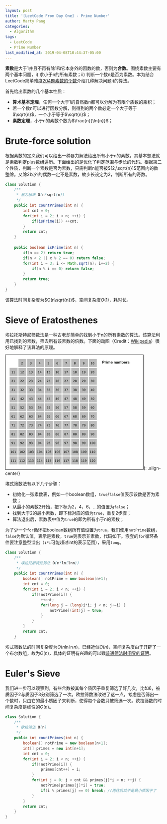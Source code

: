 ```yaml
---
layout: post
title: '[LeetCode From Day One] - Prime Number'
author: Marty Pang
categories: 
  - Algorithm
tags: 
  - LeetCode
  - Prime Number
last_modified_at: 2019-04-08T10:44:37-05:00
---
```



**素数**是大于1并且不再有除1和它本身外的因数的数，否则为**合数**。围绕素数主要有两个基本问题，i) 求小于n的所有素数；ii) 判断一个数n是否为素数。本为结合LeetCode简单难度[204题素数的个数](https://leetcode.com/problems/count-primes/description/)介绍几种解决问题i)的算法。

首先给出素数的几个基本性质：

- **算术基本定理**，任何一个大于1的自然数n都可以分解为有限个质数的乘积；
- 若一个数n可以进行因数分解，则得到的两个数必定一个大于等于$\sqrt{n}$，一个小于等于$\sqrt{n}$；
- **素数定理**，小于n的素数个数为$\frac{n}{\ln{n}}$；

# Brute-force solution

根据素数的定义我们可以给出一种暴力解法给出所有小于n的素数，其基本想法就是素数判定plus数组遍历。下面给出的是优化了判定范围与步长的代码。根据第二个性质，判断一个素数是否为素数，只需判断n能否被$[2,\sqrt{n}]$范围内的数整除。又除2以外的偶数一定不是素数，故步长设定为2，判断所有的奇数。

```java
class Solution {
    /**
     * 暴力解法 O(n*sqrt(n))
     */
    public int countPrimes(int n) {
        int cnt = 0;
        for(int i = 2; i < n; ++i) {
            if(isPrime(i)) ++cnt;
        }
        return cnt;
    }

    public boolean isPrime(int n) {
        if(n == 2) return true;
        if(n < 2 || x % 2 == 0) return false;
        for(int i = 3; i <= Math.sqrt(n); i+=2) {
            if(n % i == 0) return false;
        }
        return true;
    }
}
```

该算法时间复杂度为$O(n\sqrt{n})$，空间复杂度$O(1)$，耗时长。

# Sieve of Eratosthenes

埃拉托斯特尼筛数法是一种古老却简单的找到小于n的所有素数的算法。该算法利用已找到的素数，筛去所有该素数的倍数。下面的动图（Credit：[Wikipedia](https://en.wikipedia.org/wiki/Sieve_of_Eratosthenes)）很好地解释了该算法的原理。

![Eratosthenes](/images/20190408/Eratosthenes.gif){:	.align-center}

埃式筛数法有以下几个步骤：
- 初始化一张素数表，例如一个boolean数组，`true`/`false`值表示该数是否为素数；
- 从最小的素数2开始，把下标为2，4，6，...的值置为`false`；
- 找到大于2的最小素数，即下标对应的值为`true`，重复2步骤；
- 算法退出后，素数表中值为`true`的即为所有小于n的素数；

为了少一个`for`循环把boolean数组所有值设置为`true`，我们使用`notPrime`数组，`false`为默认值，表示是素数，`true`则表示非素数，代码如下。嵌套的`for`循环条件要注意整型溢出（`i*i`可能超过int的表示范围），采用`long`。

```java
class Solution {
    /**
     * 埃拉托斯特尼筛法 O(n*ln(lnn))
     */
    public int countPrimes(int n) {
        boolean[] notPrime = new boolean[n+1];
        int cnt = 0;
        for(int i = 2; i < n; ++i) {
            if(!notPrime[i]) {
                ++cnt;
                for(long j = (long)i*i; j < n; j+=i) {
                    notPrime[(int)j] = true;
                }
            }
        }
        return cnt;
    }
```

埃式筛数法的时间复杂度为$O(n\ln{\ln{n}})$，已经近似$O(n)$，空间复杂度由于开辟了一个布尔数组，故为$O(n)$，具体的证明有兴趣的可以戳[普通筛法时间界的证明](https://blog.csdn.net/OIljt12138/article/details/53861367)。

# Euler's Sieve

我们进一步可以观察到，有些合数被其每个质因子重复筛选了好几次，比如6，被质因子2与质因子3分别筛选了一次。欧拉筛数法改进了这一点，考虑是否筛出一个数时，只由它的最小质因子来判断，使得每个合数只被筛选一次。欧拉筛数的时间复杂度是线性的$O(n)​$。

```java
class Solution {
    /**
     * 欧拉筛法 O(n)
     */
    public int countPrimes(int n) {
        boolean[] notPrime = new boolean[n+1];
        int[] primes = new int[n+1];
        int cnt = 0;
        for(int i = 2; i < n; ++i) {
            if(!notPrime[i]) {
                primes[cnt++] = i;
            }
            for(int j = 0; j < cnt && primes[j]*i < n; ++j) {
                notPrime[primes[j]*i] = true;
                if(i % primes[j] == 0) break; //再往后就不是最小质因子了
            }
        }
        return cnt;
    }
}
```


